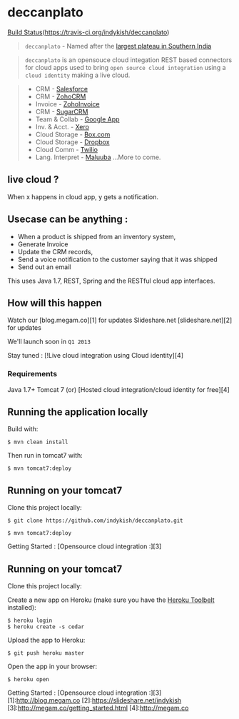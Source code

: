 # deccanplato 
[Build Status](https://travis-ci.org/indykish/deccanplato.png)(https://travis-ci.org/indykish/deccanplato)

> `deccanplato` - Named after the [largest plateau in Southern India](http://en.wikipedia.org/wiki/Deccan_Plateau)

> `deccanplato` is an opensouce cloud integation REST based connectors for cloud apps 
used to bring `open source cloud integration` using a `cloud identity` making a live cloud. 

> * CRM     		  - [Salesforce](http://developer.force.com) 
> * CRM     		  - [ZohoCRM](http://www.zoho.com/crm/help/api/)
> * Invoice 		  - [ZohoInvoice](http://www.zoho.com/invoice/api/index.html)
> * CRM     		  - [SugarCRM](http://developers.sugarcrm.com/) 
> * Team & Collab   - [Google App](https://developers.google.com/google-apps/)
> * Inv. & Acct.	  - [Xero](http://blog.xero.com/developer/api-overview/) 
> * Cloud Storage   - [Box.com](http://developers.box.com/) 
> * Cloud Storage   - [Dropbox](https://www.dropbox.com/developers/core/api)
> * Cloud Comm      - [Twilio](http://www.twilio.com/doers)
> * Lang. Interpret - [Maluuba](http://dev.maluuba.com/) 
...More to come.


## live cloud  ? 

When x happens in  cloud app, y gets a notification. 

## Usecase can be anything : 

* When a product is shipped from an inventory system, 
* Generate Invoice
* Update the CRM records, 
* Send a voice notification to the customer saying that it was shipped 
* Send out an email

This uses Java 1.7, REST, Spring and the RESTful cloud app interfaces.

## How will this happen

Watch our [blog.megam.co][1] for updates
Slideshare.net [slideshare.net][2] for updates

We'll launch soon in `Q1 2013` 

Stay tuned : [!Live cloud integration using Cloud identity][4]

### Requirements

Java 1.7+
Tomcat 7
(or) [Hosted cloud integration/cloud identity for free][4]  


## Running the application locally

Build with:

    $ mvn clean install

Then run in tomcat7 with:

    $ mvn tomcat7:deploy

## Running on your tomcat7

Clone this project locally:

    $ git clone https://github.com/indykish/deccanplato.git
    
    $ mvn tomcat7:deploy
    
Getting Started : [Opensource cloud integration :][3]


## Running on your tomcat7

Clone this project locally:

Create a new app on Heroku (make sure you have the [Heroku Toolbelt](http://toolbelt.heroku.com) installed):

    $ heroku login
    $ heroku create -s cedar

Upload the app to Heroku:

    $ git push heroku master

Open the app in your browser:

    $ heroku open

Getting Started : [Opensource cloud integration :][3]
[1]:http://blog.megam.co
[2]:https://slideshare.net/indykish
[3]:http://megam.co/getting_started.html
[4]:http://megam.co
